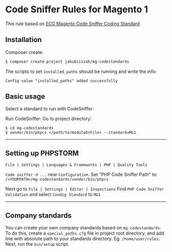 # Code Sniffer Rules for Magento 1
This rule based on [ECG Magento Code Sniffer Coding Standard](https://github.com/magento-ecg/coding-standard)

## Installation
Composer create:

```bash
$ composer create-project jakubciszak/mg-codestandards

```
The scripts to set `installed_paths` should be running and write the info:
```$xslt
Config value "installed_paths" added successfully
```


## Basic usage
Select a standard to run with CodeSniffer:

Run CodeSniffer:
Go to project directory:
```
$ cd mg-codestandards
$ vendor/bin/phpcs </path/to/moduleOrFile> --standard=MG1 
```
___

## Setting up PHPSTORM
```
File | Settings | Languages & Frameworks | PHP | Quality Tools
```
`Code sniffer` -> `...` near `Configuration`.
Set "PHP Code Sniffer Path" to:
```/<YOURPATH>/mg-codestandards/vendor/bin/phpcs```

Next go to 
```File | Settings | Editor | Inspections```
Find `PHP Code Sniffer Validation` and select `Condig Standard` to `MG1`
___

## Company standards
You can create your own company standards based on `mg-codestandards`.
To do this, create a `special_paths.cfg` file in project root directory, and add line with absolute path to your standards directory.
Eg. `/home/user/rules`.
Next, run the `bin/setup` script.